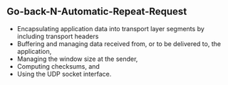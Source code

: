 ## Go-back-N-Automatic-Repeat-Request
* Encapsulating application data into transport layer segments by including transport headers 
* Buffering and managing data received from, or to be delivered to, the application,
* Managing the window size at the sender, 
* Computing checksums, and 
* Using the UDP socket interface.
